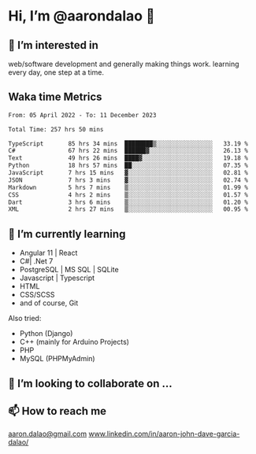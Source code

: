# __Hi, I’m @aarondalao__ 👋 
## 👀 I’m interested in 
web/software development and generally making things work.
learning every day, one step at a time. 

## Waka time Metrics
<!--START_SECTION:waka-->

```txt
From: 05 April 2022 - To: 11 December 2023

Total Time: 257 hrs 50 mins

TypeScript       85 hrs 34 mins  ████████▒░░░░░░░░░░░░░░░░   33.19 %
C#               67 hrs 22 mins  ██████▓░░░░░░░░░░░░░░░░░░   26.13 %
Text             49 hrs 26 mins  ████▓░░░░░░░░░░░░░░░░░░░░   19.18 %
Python           18 hrs 57 mins  ██░░░░░░░░░░░░░░░░░░░░░░░   07.35 %
JavaScript       7 hrs 15 mins   ▓░░░░░░░░░░░░░░░░░░░░░░░░   02.81 %
JSON             7 hrs 3 mins    ▓░░░░░░░░░░░░░░░░░░░░░░░░   02.74 %
Markdown         5 hrs 7 mins    ▒░░░░░░░░░░░░░░░░░░░░░░░░   01.99 %
CSS              4 hrs 2 mins    ▒░░░░░░░░░░░░░░░░░░░░░░░░   01.57 %
Dart             3 hrs 6 mins    ▒░░░░░░░░░░░░░░░░░░░░░░░░   01.20 %
XML              2 hrs 27 mins   ▒░░░░░░░░░░░░░░░░░░░░░░░░   00.95 %
```

<!--END_SECTION:waka-->

## 🌱 I’m currently learning 

- Angular 11 | React 
- C#| .Net 7
- PostgreSQL | MS SQL | SQLite
- Javascript | Typescript
- HTML 
- CSS/SCSS
- and of course, Git 


Also tried:
- Python (Django)
- C++ (mainly for Arduino Projects)
- PHP
- MySQL (PHPMyAdmin)


## 💞️ I’m looking to collaborate on ...

## 📫 How to reach me 
aaron.dalao@gmail.com
www.linkedin.com/in/aaron-john-dave-garcia-dalao/

<!---
aarondalao/aarondalao is a ✨ special ✨ repository because its `README.md` (this file) appears on your GitHub profile.
You can click the Preview link to take a look at your changes.
--->
